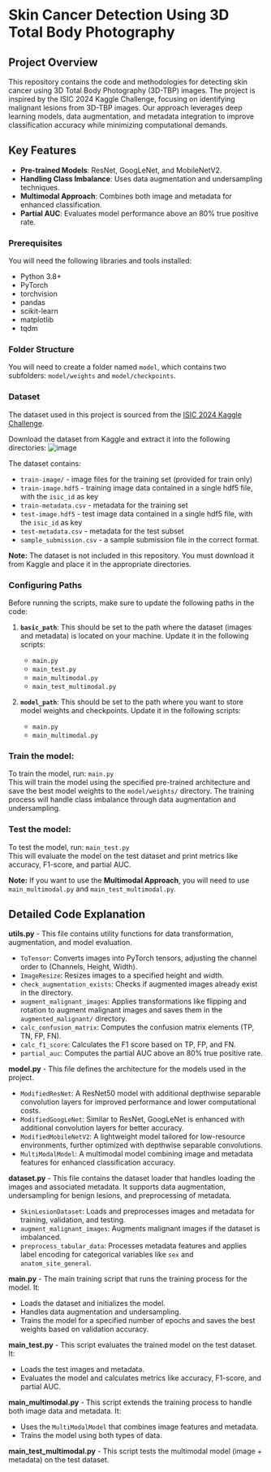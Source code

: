 # Skin Cancer Detection Using 3D Total Body Photography

## Project Overview

This repository contains the code and methodologies for detecting skin cancer using 3D Total Body Photography (3D-TBP) images. The project is inspired by the ISIC 2024 Kaggle Challenge, focusing on identifying malignant lesions from 3D-TBP images. Our approach leverages deep learning models, data augmentation, and metadata integration to improve classification accuracy while minimizing computational demands.
## Key Features
- **Pre-trained Models**: ResNet, GoogLeNet, and MobileNetV2.
- **Handling Class Imbalance**: Uses data augmentation and undersampling techniques.
- **Multimodal Approach**: Combines both image and metadata for enhanced classification.
- **Partial AUC**: Evaluates model performance above an 80% true positive rate.

### Prerequisites

You will need the following libraries and tools installed:
- Python 3.8+
- PyTorch
- torchvision
- pandas
- scikit-learn
- matplotlib
- tqdm

### Folder Structure
You will need to create a folder named `model`, which contains two subfolders: `model/weights` and `model/checkpoints`.

### Dataset
The dataset used in this project is sourced from the [ISIC 2024 Kaggle Challenge]([url](https://www.kaggle.com/competitions/isic-2024-challenge/data)). 

Download the dataset from Kaggle and extract it into the following directories:
![image](https://github.com/user-attachments/assets/179309f0-c543-467d-94b5-dd887cfddba1)

The dataset contains:
- `train-image/` - image files for the training set (provided for train only)
- `train-image.hdf5` - training image data contained in a single hdf5 file, with the `isic_id` as key
- `train-metadata.csv` - metadata for the training set
- `test-image.hdf5` - test image data contained in a single hdf5 file, with the `isic_id` as key
- `test-metadata.csv` - metadata for the test subset
- `sample_submission.csv` - a sample submission file in the correct format.

**Note:** The dataset is not included in this repository. You must download it from Kaggle and place it in the appropriate directories.

### Configuring Paths
Before running the scripts, make sure to update the following paths in the code:
1. **`basic_path`**: This should be set to the path where the dataset (images and metadata) is located on your machine. Update it in the following scripts:
    - `main.py`
    - `main_test.py`
    - `main_multimodal.py`
    - `main_test_multimodal.py`
      
2. **`model_path`**: This should be set to the path where you want to store model weights and checkpoints. Update it in the following scripts:
    - `main.py`
    - `main_multimodal.py`

### Train the model:
To train the model, run: `main.py`  
This will train the model using the specified pre-trained architecture and save the best model weights to the `model/weights/` directory. The training process will handle class imbalance through data augmentation and undersampling.

### Test the model:
To test the model, run: `main_test.py`  
This will evaluate the model on the test dataset and print metrics like accuracy, F1-score, and partial AUC.

   **Note:** If you want to use the **Multimodal Approach**, you will need to use `main_multimodal.py` and `main_test_multimodal.py`.
   
## Detailed Code Explanation

**utils.py** - This file contains utility functions for data transformation, augmentation, and model evaluation.  
- `ToTensor`: Converts images into PyTorch tensors, adjusting the channel order to (Channels, Height, Width).
- `ImageResize`: Resizes images to a specified height and width.
- `check_augmentation_exists`: Checks if augmented images already exist in the directory.
- `augment_malignant_images`: Applies transformations like flipping and rotation to augment malignant images and saves them in the `augmented_malignant/` directory.
- `calc_confusion_matrix`: Computes the confusion matrix elements (TP, TN, FP, FN).
- `calc_f1_score`: Calculates the F1 score based on TP, FP, and FN.
- `partial_auc`: Computes the partial AUC above an 80% true positive rate.
 
**model.py** - This file defines the architecture for the models used in the project.  
- `ModifiedResNet`: A ResNet50 model with additional depthwise separable convolution layers for improved performance and lower computational costs.
- `ModifiedGoogLeNet`: Similar to ResNet, GoogLeNet is enhanced with additional convolution layers for better accuracy.
- `ModifiedMobileNetV2`: A lightweight model tailored for low-resource environments, further optimized with depthwise separable convolutions.
- `MultiModalModel`: A multimodal model combining image and metadata features for enhanced classification accuracy.
 
**dataset.py** - This file contains the dataset loader that handles loading the images and associated metadata. It supports data augmentation, undersampling for benign lesions, and preprocessing of metadata.  
- `SkinLesionDataset`: Loads and preprocesses images and metadata for training, validation, and testing.
- `augment_malignant_images`: Augments malignant images if the dataset is imbalanced.
- `preprocess_tabular_data`: Processes metadata features and applies label encoding for categorical variables like `sex` and `anatom_site_general`.
 
**main.py** - The main training script that runs the training process for the model. It:  
- Loads the dataset and initializes the model.
- Handles data augmentation and undersampling.
- Trains the model for a specified number of epochs and saves the best weights based on validation accuracy.
 
**main_test.py** - This script evaluates the trained model on the test dataset. It:  
- Loads the test images and metadata.
- Evaluates the model and calculates metrics like accuracy, F1-score, and partial AUC.
 
**main_multimodal.py** - This script extends the training process to handle both image data and metadata. It:  
- Uses the `MultiModalModel` that combines image features and metadata.
- Trains the model using both types of data.
 
**main_test_multimodal.py** - This script tests the multimodal model (image + metadata) on the test dataset.




